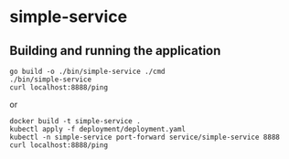# simple-service

## Building and running the application
```
go build -o ./bin/simple-service ./cmd
./bin/simple-service
curl localhost:8888/ping
```
or
```
docker build -t simple-service .
kubectl apply -f deployment/deployment.yaml
kubectl -n simple-service port-forward service/simple-service 8888
curl localhost:8888/ping
```